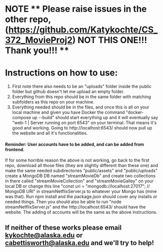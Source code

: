 # NOTE ** Please raise issues in the other repo, (https://github.com/Katykochte/CS_372_MovieProj2) NOT THIS ONE!!! Thank you!!! **

# Instructions on how to use:
1) First note there also needs to be an "uploads" folder inside the public folder but github doesn't let me upload an empty folder.
2) Everything from this repo should be in the same folder with matching subfolders as this repo on your machine.
3) Everything needed should be in the files, and once this is all on your local machine and given you have Docker the command "docker-compose up --build" should start everything
   up and it will eventually say "web-1      | Server running on port 6543" on your terminal. That means it's good and working. Going to http://localhost:6543/ should now pull up
   the website and all it's functionalities.
#### Reminder: User accounts have to be added, and can be added from frontend.

If for some horrible reason the above is not working, go back to the first repo, download all those files (they are slightly different than these one) and make the same needed 
subdirectories "public/assets" and "public/uploads" create a MongoDB DB named "streamMovieDb" and create two collections in there called "streamMovieCollection" and 
"streamMovieGalley" on your local DB or change this line "const uri = "mongodb://localhost:27017"; // MongoDB URI" in streamNetflixServer.js to whatever your Mongo has (mine was that).
Run npm install and the package.json should cover any installs or needed things. 
Then you should also be able to run "node streamNetflixServer.js" and the http://localhost:6543/ should have the website. 
The adding of accounts will be the same as the above instructions. 

## If neither of these works please email kykochte@alaska.edu or cabettisworth@alaska.edu and we'll try to help! 
